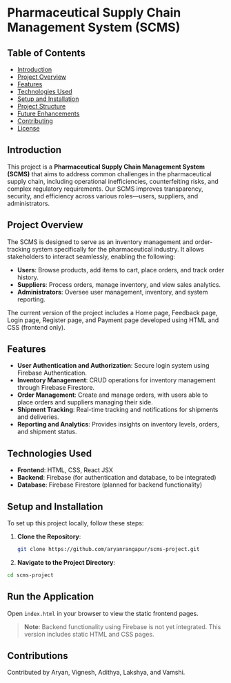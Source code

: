 # Pharmaceutical Supply Chain Management System (SCMS)

## Table of Contents
- [Introduction](#introduction)
- [Project Overview](#project-overview)
- [Features](#features)
- [Technologies Used](#technologies-used)
- [Setup and Installation](#setup-and-installation)
- [Project Structure](#project-structure)
- [Future Enhancements](#future-enhancements)
- [Contributing](#contributing)
- [License](#license)

## Introduction
This project is a **Pharmaceutical Supply Chain Management System (SCMS)** that aims to address common challenges in the pharmaceutical supply chain, including operational inefficiencies, counterfeiting risks, and complex regulatory requirements. Our SCMS improves transparency, security, and efficiency across various roles—users, suppliers, and administrators.

## Project Overview
The SCMS is designed to serve as an inventory management and order-tracking system specifically for the pharmaceutical industry. It allows stakeholders to interact seamlessly, enabling the following:
- **Users**: Browse products, add items to cart, place orders, and track order history.
- **Suppliers**: Process orders, manage inventory, and view sales analytics.
- **Administrators**: Oversee user management, inventory, and system reporting.

The current version of the project includes a Home page, Feedback page, Login page, Register page, and Payment page developed using HTML and CSS (frontend only).

## Features
- **User Authentication and Authorization**: Secure login system using Firebase Authentication.
- **Inventory Management**: CRUD operations for inventory management through Firebase Firestore.
- **Order Management**: Create and manage orders, with users able to place orders and suppliers managing their side.
- **Shipment Tracking**: Real-time tracking and notifications for shipments and deliveries.
- **Reporting and Analytics**: Provides insights on inventory levels, orders, and shipment status.

## Technologies Used
- **Frontend**: HTML, CSS, React JSX
- **Backend**: Firebase (for authentication and database, to be integrated)
- **Database**: Firebase Firestore (planned for backend functionality)
  
## Setup and Installation
To set up this project locally, follow these steps:

1. **Clone the Repository**:
   ```bash
   git clone https://github.com/aryanrangapur/scms-project.git
2. **Navigate to the Project Directory**:

  ```bash
  cd scms-project
```
## Run the Application
Open `index.html` in your browser to view the static frontend pages.

> **Note**: Backend functionality using Firebase is not yet integrated. This version includes static HTML and CSS pages.

## Contributions
Contributed by Aryan, Vignesh, Adithya, Lakshya, and Vamshi.

